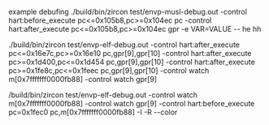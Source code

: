 


example debufing
./build/bin/zircon test/envp-musl-debug.out -control hart:before_execute pc\<=0x105b8,pc\>=0x104ec pc -control hart:after_execute pc\<=0x105b8,pc\>=0x104ec gpr -e VAR=VALUE -- he hh



./build/bin/zircon test/envp-elf-debug.out -control hart:after_execute pc\<=0x16e7c,pc\>=0x16e10 pc,gpr[9],gpr[10] -control hart:after_execute pc\>=0x1d400,pc\<=0x1d454 pc,gpr[9],gpr[10] -control hart:after_execute pc\>=0x1fe8c,pc\<=0x1feec pc,gpr[9],gpr[10] -control watch m[0x7fffffff0000fb88] -control watch gpr[9]


/build/bin/zircon test/envp-elf-debug.out -control watch m[0x7fffffff0000fb88] -control watch gpr[9] -control hart:before_execute pc=0x1fec0 pc,m[0x7fffffff0000fb88] -I -R --color
